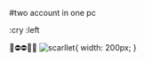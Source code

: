 #two account in one pc

:cry   :left 

🌿⛔⛔🔼🔼
![scarllet](https://www.refinery29.com/images/10549259.jpg){ width: 200px; }
